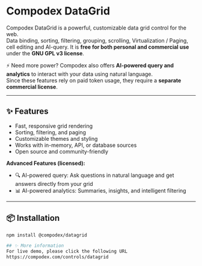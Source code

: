 # Compodex DataGrid

Compodex DataGrid is a powerful, customizable data grid control for the web.  
Data binding, sorting, filtering, grouping, scrolling, Virtualization / Paging, cell editing and AI-query.
It is **free for both personal and commercial use** under the **GNU GPL v3 license**.  

⚡ Need more power? Compodex also offers **AI-powered query and analytics** to interact with your data using natural language.  
Since these features rely on paid token usage, they require a **separate commercial license**.

---

## ✨ Features
- Fast, responsive grid rendering
- Sorting, filtering, and paging
- Customizable themes and styling
- Works with in-memory, API, or database sources
- Open source and community-friendly

**Advanced Features (licensed):**
- 🔍 AI-powered query: Ask questions in natural language and get answers directly from your grid
- 📊 AI-powered analytics: Summaries, insights, and intelligent filtering

---

## 📦 Installation
```bash
npm install @compodex/datagrid

## ✨ More information
For live demo, please click the following URL
https://compodex.com/controls/datagrid
